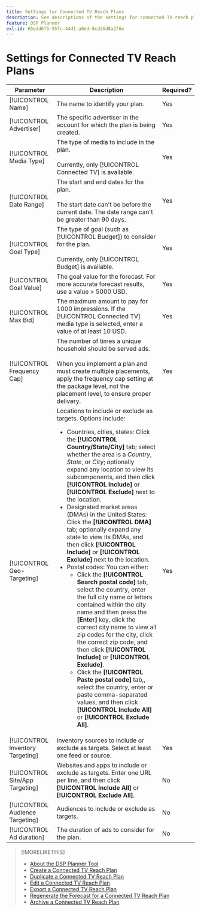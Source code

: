 ```yaml
---
title: Settings for Connected TV Reach Plans
description: See descriptions of the settings for connected TV reach plans.
feature: DSP Planner
exl-id: 65edd6f5-557c-44d1-a0ed-8cd26d8a2f6e
---
```

# Settings for Connected TV Reach Plans

| Parameter | Description | Required? |
| --- | --- | --- |
| [!UICONTROL Name] | The name to identify your plan. | Yes |
| [!UICONTROL Advertiser] | The specific advertiser in the account for which the plan is being created. | Yes |
| [!UICONTROL Media Type] | The type of media to include in the plan.<br><br>Currently, only [!UICONTROL Connected TV] is available.| Yes |
| [!UICONTROL Date Range] | The start and end dates for the plan.<br><br>The start date can't be before the current date. The date range can't be greater than 90 days. | Yes | 
| [!UICONTROL Goal Type] | The type of goal (such as [!UICONTROL Budget]) to consider for the plan.<br><br>Currently, only [!UICONTROL Budget] is available. | Yes |
| [!UICONTROL Goal Value] | The goal value for the forecast. For more accurate forecast results, use a value > 5000 USD. | Yes | 
| [!UICONTROL Max Bid] | The maximum amount to pay for 1000 impressions. If the [!UICONTROL Connected TV] media type is selected, enter a value of at least 10 USD. | Yes |
| [!UICONTROL Frequency Cap] | The number of times a unique household should be served ads.<br><br>When you implement a plan and must create multiple placements, apply the frequency cap setting at the package level, not the placement level, to ensure proper delivery. | Yes |
| [!UICONTROL Geo-Targeting] | Locations to include or exclude as targets. Options include:<ul><li>Countries, cities, states: Click the **[!UICONTROL Country/State/City]** tab; select whether the area is a *Country*, *State*, or *City*; optionally expand any location to view its subcomponents, and then click **[!UICONTROL Include]** or **[!UICONTROL Exclude]** next to the location.</li><li>Designated market areas (DMAs) in the United States: Click the **[!UICONTROL DMA]** tab; optionally expand any state to view its DMAs, and then click **[!UICONTROL Include]** or **[!UICONTROL Exclude]** next to the location.</li><li>Postal codes: You can either:<ul><li>Click the **[!UICONTROL Search postal code]** tab, select the country, enter the full city name or letters contained within the city name and then press the **[Enter]** key, click the correct city name to view all zip codes for the city, click the correct zip code, and then click **[!UICONTROL Include]** or **[!UICONTROL Exclude]**.</li><li>Click the **[!UICONTROL Paste postal code]** tab,, select the country, enter or paste comma-separated values, and then click **[!UICONTROL Include All]** or **[!UICONTROL Exclude All]**.</li></ul></li></ul> | Yes |
| [!UICONTROL Inventory Targeting] | Inventory sources to include or exclude as targets. Select at least one feed or source. | Yes |
| [!UICONTROL Site/App Targeting] | Websites and apps to include or exclude as targets. Enter one URL per line, and then click **[!UICONTROL Include All]** or **[!UICONTROL Exclude All]**. | No |
| [!UICONTROL Audience Targeting] | Audiences to include or exclude as targets. | No |
| [!UICONTROL Ad duration] | The duration of ads to consider for the plan. | No |

>[!MORELIKETHIS]
>
>* [About the DSP Planner Tool](planner-about.md)
>* [Create a Connected TV Reach Plan](planner-create.md)
>* [Duplicate a Connected TV Reach Plan](planner-duplicate.md)
>* [Edit a Connected TV Reach Plan](planner-edit.md)
>* [Export a Connected TV Reach Plan](planner-export.md)
>* [Regenerate the Forecast for a Connected TV Reach Plan](planner-forecast.md)
>* [Archive a Connected TV Reach Plan](planner-archive.md)
